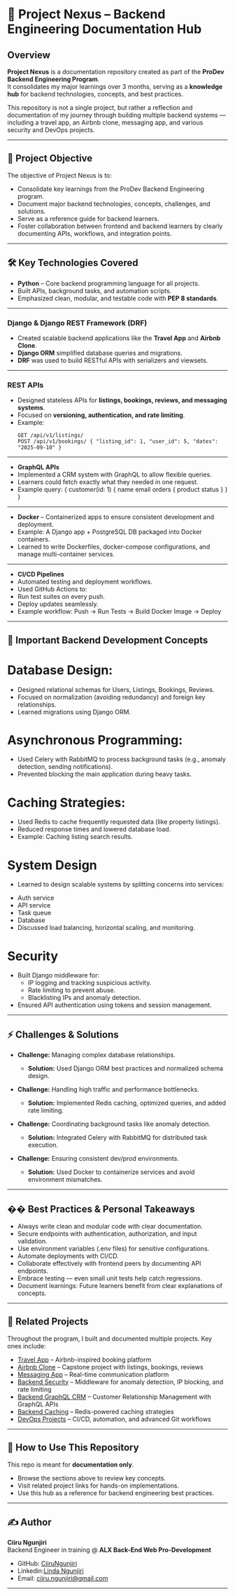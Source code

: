 # 📘 Project Nexus – Backend Engineering Documentation Hub

## Overview

**Project Nexus** is a documentation repository created as part of the **ProDev Backend Engineering Program**.  
It consolidates my major learnings over 3 months, serving as a **knowledge hub** for backend technologies, concepts, and best practices.  

This repository is not a single project, but rather a reflection and documentation of my journey through building multiple backend systems — including a travel app, an Airbnb clone, messaging app, and various security and DevOps projects.  

---

## 🎯 Project Objective
The objective of Project Nexus is to:  
- Consolidate key learnings from the ProDev Backend Engineering program.  
- Document major backend technologies, concepts, challenges, and solutions.  
- Serve as a reference guide for backend learners.  
- Foster collaboration between frontend and backend learners by clearly documenting APIs, workflows, and integration points.  

---

## 🛠 Key Technologies Covered
- **Python** 
– Core backend programming language for all projects. 
- Built APIs, background tasks, and automation scripts.  
- Emphasized clean, modular, and testable code with **PEP 8 standards**.   

---

### **Django & Django REST Framework (DRF)**
- Created scalable backend applications like the **Travel App** and **Airbnb Clone**.  
- **Django ORM** simplified database queries and migrations.  
- **DRF** was used to build RESTful APIs with serializers and viewsets.  

---

### **REST APIs**
- Designed stateless APIs for **listings, bookings, reviews, and messaging systems**.  
- Focused on **versioning, authentication, and rate limiting**.  
- Example:  
  ```http
  GET /api/v1/listings/
  POST /api/v1/bookings/ { "listing_id": 1, "user_id": 5, "dates": "2025-09-10" }

---

- **GraphQL APIs** 
- Implemented a CRM system with GraphQL to allow flexible queries.
- Learners could fetch exactly what they needed in one request.
- Example query:
{
  customer(id: 1) {
    name
    email
    orders {
      product
      status
    }
  }
}

---

- **Docker** 
– Containerized apps to ensure consistent development and deployment.
- Example: A Django app + PostgreSQL DB packaged into Docker containers.
- Learned to write Dockerfiles, docker-compose configurations, and manage multi-container services.

---

- **CI/CD Pipelines** 
- Automated testing and deployment workflows.
- Used GitHub Actions to:
- Run test suites on every push.
- Deploy updates seamlessly.
- Example workflow:
Push → Run Tests → Build Docker Image → Deploy  

---

## 🧩 Important Backend Development Concepts
# Database Design: 
- Designed relational schemas for Users, Listings, Bookings, Reviews.
- Focused on normalization (avoiding redundancy) and foreign key relationships.
- Learned migrations using Django ORM.

# Asynchronous Programming:
- Used Celery with RabbitMQ to process background tasks (e.g., anomaly detection, sending notifications).
- Prevented blocking the main application during heavy tasks.

# Caching Strategies: 
- Used Redis to cache frequently requested data (like property listings).
- Reduced response times and lowered database load.
- Example: Caching listing search results.

# System Design
- Learned to design scalable systems by splitting concerns into services:
 * Auth service
* API service
* Task queue
* Database
* Discussed load balancing, horizontal scaling, and monitoring.

# Security

- Built Django middleware for:
  * IP logging and tracking suspicious activity.
  * Rate limiting to prevent abuse.
  * Blacklisting IPs and anomaly detection.
- Ensured API authentication using tokens and session management.

---

## ⚡ Challenges & Solutions
- **Challenge:** Managing complex database relationships.  
  - **Solution:** Used Django ORM best practices and normalized schema design.  

- **Challenge:** Handling high traffic and performance bottlenecks.  
  - **Solution:** Implemented Redis caching, optimized queries, and added rate limiting.  

- **Challenge:** Coordinating background tasks like anomaly detection.  
  - **Solution:** Integrated Celery with RabbitMQ for distributed task execution.  

- **Challenge:** Ensuring consistent dev/prod environments.  
  - **Solution:** Used Docker to containerize services and avoid environment mismatches.  

---

## �� Best Practices & Personal Takeaways
- Always write clean and modular code with clear documentation.
- Secure endpoints with authentication, authorization, and input validation.
- Use environment variables (.env files) for sensitive configurations.
- Automate deployments with CI/CD.
- Collaborate effectively with frontend peers by documenting API endpoints.
- Embrace testing — even small unit tests help catch regressions.
- Document learnings: Future learners benefit from clear explanations of concepts.

---

## 📂 Related Projects
Throughout the program, I built and documented multiple projects. Key ones include:  
- [Travel App](https://github.com/CiiruNgunjiri/alx_travel_app.git) – Airbnb-inspired booking platform  
- [Airbnb Clone](https://github.com/CiiruNgunjiri/airbnb-clone-project.git) – Capstone project with listings, bookings, reviews  
- [Messaging App](https://github.com/CiiruNgunjiri/messaging_app.git) – Real-time communication platform  
- [Backend Security](https://github.com/CiiruNgunjiri/alx-backend-security.git) – Middleware for anomaly detection, IP blocking, and rate limiting  
- [Backend GraphQL CRM](https://github.com/CiiruNgunjiri/alx-backend-graphql_crm.git) – Customer Relationship Management with GraphQL APIs  
- [Backend Caching](https://github.com/CiiruNgunjiri/alx-backend-caching_property_listings.git) – Redis-powered caching strategies  
- [DevOps Projects](https://github.com/CiiruNgunjiri/ALXprodev-Devops.git) – CI/CD, automation, and advanced Git workflows  

---

## 📌 How to Use This Repository
This repo is meant for **documentation only**.  
- Browse the sections above to review key concepts.  
- Visit related project links for hands-on implementations.  
- Use this hub as a reference for backend engineering best practices.  

---

## ✍️ Author
**Ciiru Ngunjiri**  
Backend Engineer in training @ **ALX Back-End Web Pro-Development**  
- GitHub: [CiiruNgunjiri](https://github.com/CiiruNgunjiri)  
- Linkedin:[Linda Ngunjiri](www.linkedin.com/in/linda-ngunjiri35)
- Email: ciiru.ngunjiri@gmail.com   

---

